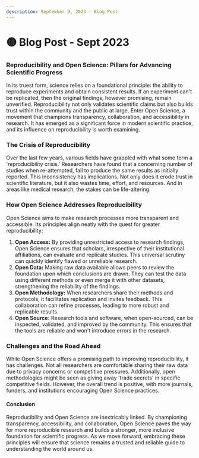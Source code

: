 ```yaml
---
description: September 9, 2023 - Blog Post
---
```


# 🟡 Blog Post - Sept 2023

### **Reproducibility and Open Science: Pillars for Advancing Scientific Progress**

In its truest form, science relies on a foundational principle: the ability to reproduce experiments and obtain consistent results. If an experiment can't be replicated, then the original findings, however promising, remain unverified. Reproducibility not only validates scientific claims but also builds trust within the community and the public at large. Enter Open Science, a movement that champions transparency, collaboration, and accessibility in research. It has emerged as a significant force in modern scientific practice, and its influence on reproducibility is worth examining.

### **The Crisis of Reproducibility**

Over the last few years, various fields have grappled with what some term a 'reproducibility crisis.' Researchers have found that a concerning number of studies when re-attempted, fail to produce the same results as initially reported. This inconsistency has implications. Not only does it erode trust in scientific literature, but it also wastes time, effort, and resources. And in areas like medical research, the stakes can be life-altering.

### **How Open Science Addresses Reproducibility**

Open Science aims to make research processes more transparent and accessible. Its principles align neatly with the quest for greater reproducibility:

1. **Open Access:** By providing unrestricted access to research findings, Open Science ensures that scholars, irrespective of their institutional affiliations, can evaluate and replicate studies. This universal scrutiny can quickly identify flawed or unreliable research.
2. **Open Data:** Making raw data available allows peers to review the foundation upon which conclusions are drawn. They can test the data using different methods or even merge it with other datasets, strengthening the reliability of the findings.
3. **Open Methodology:** When researchers share their methods and protocols, it facilitates replication and invites feedback. This collaboration can refine processes, leading to more robust and replicable results.
4. **Open Source:** Research tools and software, when open-sourced, can be inspected, validated, and improved by the community. This ensures that the tools are reliable and won't introduce errors in the research.

### **Challenges and the Road Ahead**

While Open Science offers a promising path to improving reproducibility, it has challenges. Not all researchers are comfortable sharing their raw data due to privacy concerns or competitive pressures. Additionally, open methodologies might be seen as giving away 'trade secrets' in specific competitive fields. However, the overall trend is positive, with more journals, funders, and institutions encouraging Open Science practices.

#### **Conclusion**

Reproducibility and Open Science are inextricably linked. By championing transparency, accessibility, and collaboration, Open Science paves the way for more reproducible research and builds a stronger, more inclusive foundation for scientific progress. As we move forward, embracing these principles will ensure that science remains a trusted and reliable guide to understanding the world around us.
